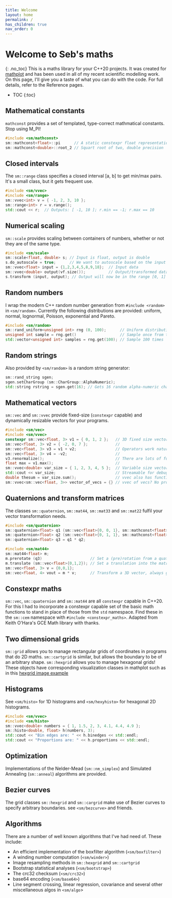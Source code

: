 ```yaml
---
title: Welcome
layout: home
permalink: /
has_children: true
nav_order: 0
---
```

# Welcome to Seb's maths
{: .no_toc}
This is a maths library for your C++20 projects. It was created for [mathplot](https://github.com/sebsjames/mathplot) and has been used in all of my recent scientific modelling work. On this page, I'll give you a taste of what you can do with the code. For full details, refer to the Reference pages.

- TOC
{:toc}

## Mathematical constants
`mathconst` provides a set of templated, type-correct mathmatical constants. Stop using M_PI!
```c++
#include <sm/mathconst>
sm::mathconst<float>::pi      // A static constexpr float representation of pi
sm::mathconst<double>::root_2 // Squart root of two, double precision
```

## Closed intervals
The `sm::range` class specifies a closed interval [a, b] to get min/max pairs. It's a small class, but it gets frequent use.
```c++
#include <sm/vvec>
#include <sm/range>
sm::vvec<int> v = { -1, 2, 3, 10 };
sm::range<int> r = v.range();
std::cout << r;  // Outputs: [ -1, 10 ]; r.min == -1; r.max == 10
```

## Numerical scaling
`sm::scale` provides scaling between containers of numbers, whether or not they are of the same type.
```c++
#include <sm/scale>
sm::scale<float, double> s; // Input is float, output is double
s.do_autoscale = true;      // We want to autoscale based on the input
sm::vvec<float> input = {1,2,3,4,5,8,9,18};  // Input data
sm::vvec<double> output(vf.size());          // Output/transformed data
s.transform (input, output); // Output will now be in the range [0, 1]
```

## Random numbers
I wrap the modern C++ random number generation from `#include <random>` in `<sm/random>`. Currently the following distributions are provided: uniform, normal, lognormal, Poisson, exponential and Pareto.
```c++
#include <sm/random>
sm::rand_uniform<unsigned int> rng (0, 100);      // Uniform distribution in [0, 100]
unsigned int sample = rng.get()                   // Sample once from the RNG
std::vector<unsigned int> samples = rng.get(100); // Sample 100 times
```
## Random strings
Also provided by `<sm/random>` is a random string generator:
```c++
sm::rand_string sgen;
sgen.setCharGroup (sm::CharGroup::AlphaNumeric);
std::string rstring = sgen.get(16); // Gets 16 random alpha-numeric characters
```

## Mathematical vectors

`sm::vec` and `sm::vvec` provide fixed-size (`constexpr` capable) and dynamically resizable vectors for your programs.
```c++
#include <sm/vec>
#include <sm/vvec>
constexpr sm::vec<float, 3> v1 = { 0, 1, 2 };   // 3D fixed size vectors
sm::vec<float, 3> v2 = { -2, 0, 7 };            //
sm::vec<float, 3> v3 = v1 + v2;                 // Operators work naturally
sm::vec<float, 3> v4 = -v2;                     //
v3.renormalize();                               // There are lots of functions
float max = v1.max();                           //
sm::vvec<double> var_size = { 1, 2, 3, 4, 5 };  // Variable size vectors
std::cout << var_size;                          // Streamable for debug
double thesum = var_size.sum();                 // vvec also has functions
sm::vvec<sm::vec<float, 3>> vector_of_vecs = {} // vvec of vecs? No problem.
```

## Quaternions and transform matrices

The classes `sm::quaternion`, `sm::mat44`, `sm::mat33` and `sm::mat22` fulfil your vector transformation needs.
```c++
#include <sm/quaternion>
sm::quaternion<float> q1 (sm::vec<float>{0, 0, 1}, sm::mathconst<float>::pi_over_2);
sm::quaternion<float> q2 (sm::vec<float>{0, 1, 1}, sm::mathconst<float>::pi_over_4);
sm::quaternion<float> q3 = q1 * q2;

#include <sm/mat44>
sm::mat44<float> m;
m.prerotate (q3)                     // Set a (pre)rotation from a quaternion
m.translate (sm::vec<float>{0,1,2}); // Set a translation into the matrix
sm::vec<float, 3> v = {0,0,1};
sm::vec<float, 4> vout = m * v;      // Transform a 3D vector, always get a 4D return
```

## Constexpr maths

`sm::vec`, `sm::quaternion` and `sm::mat44` are all `constexpr` capable in C++20. For this I had to incorporate a constexpr capable set of the basic math functions to stand in place of those from the `std` namespace. Find these in the `sm::cem` namespace with `#include <constexpr_maths>`. Adapted from Keith O'Hara's GCE Math library with thanks.

## Two dimensional grids

`sm::grid` allows you to manage rectangular grids of coordinates in programs that do 2D maths. `sm::cartgrid` is similar, but allows the boundary to be of an arbitrary shape. `sm::hexgrid` allows you to manage hexagonal grids! These objects have corresponding visualization classes in mathplot such as in this [hexgrid image example](https://github.com/sebsjames/mathplot/tree/main/examples#hexgrid_image)

## Histograms
See `<sm/histo>` for 1D histograms and `<sm/hexyhisto>` for hexagonal 2D histograms.
```c++
#include <sm/vvec>
#include <sm/histo>
sm::vvec<double> numbers = { 1, 1.5, 2, 3, 4.1, 4.4, 4.9 };
sm::histo<double, float> h(numbers, 3);
std::cout << "Bin edges are: " << h.binedges << std::endl;
std::cout << "Proportions are: " << h.proportions << std::endl;
```

## Optimization
Implementations of the Nelder-Mead (`sm::nm_simplex`) and Simulated Annealing (`sm::anneal`) algorithms are provided.

## Bezier curves

The grid classes `sm::hexgrid` and `sm::cargrid` make use of Bezier curves to specify arbitrary boundaries. see `<sm/bezcurve>` and friends.

## Algorithms

There are a number of well known algorithms that I've had need of. These include:

* An efficient implementation of the boxfilter algorithm (`<sm/boxfilter>`)
* A winding number computation (`<sm/winder>`)
* Image resampling methods in `sm::hexgrid` and `sm::cartgrid`
* Bootstrap statistical analyses (`<sm/bootstrap>`)
* The crc32 checksum (`<sm/crc32>`)
* base64 encoding (`<sm/base64>`)
* Line segment crossing, linear regression, covariance and several other miscellaneous algos in `<sm/algo`>
